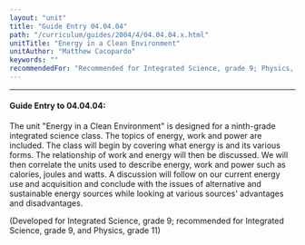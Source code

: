 ```yaml
---
layout: "unit"
title: "Guide Entry 04.04.04"
path: "/curriculum/guides/2004/4/04.04.04.x.html"
unitTitle: "Energy in a Clean Environment"
unitAuthor: "Matthew Cacopardo"
keywords: ""
recommendedFor: "Recommended for Integrated Science, grade 9; Physics, grade 11."
---
```

<body>
<hr/>
<h4>
Guide Entry to 04.04.04:
</h4>
<p>
The unit "Energy in a Clean Environment" is designed for a ninth-grade integrated science class. The topics of energy, work and power are included. The class will begin by covering what energy is and its various forms. The relationship of work and energy will then be discussed. We will then correlate the units used to describe energy, work and power such as calories, joules and watts. A discussion will follow on our current energy use and acquisition and conclude with the issues of alternative and sustainable energy sources while looking at various sources' advantages and disadvantages.
</p>
<p>
(Developed for Integrated Science, grade 9; recommended for Integrated Science, grade 9, and Physics, grade 11)
</p>
</body>
